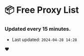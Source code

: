 # :package: Free Proxy List
### Updated every 15 minutes.

- Last updated: `2024-04-28 14:28`

:heart:
